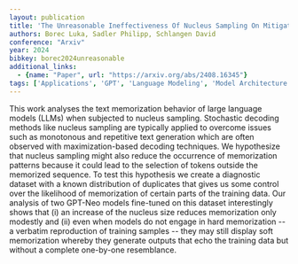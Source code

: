 ```yaml
---
layout: publication
title: 'The Unreasonable Ineffectiveness Of Nucleus Sampling On Mitigating Text Memorization'
authors: Borec Luka, Sadler Philipp, Schlangen David
conference: "Arxiv"
year: 2024
bibkey: borec2024unreasonable
additional_links:
  - {name: "Paper", url: "https://arxiv.org/abs/2408.16345"}
tags: ['Applications', 'GPT', 'Language Modeling', 'Model Architecture', 'Training Techniques']
---
```

This work analyses the text memorization behavior of large language models (LLMs) when subjected to nucleus sampling. Stochastic decoding methods like nucleus sampling are typically applied to overcome issues such as monotonous and repetitive text generation which are often observed with maximization-based decoding techniques. We hypothesize that nucleus sampling might also reduce the occurrence of memorization patterns because it could lead to the selection of tokens outside the memorized sequence. To test this hypothesis we create a diagnostic dataset with a known distribution of duplicates that gives us some control over the likelihood of memorization of certain parts of the training data. Our analysis of two GPT-Neo models fine-tuned on this dataset interestingly shows that (i) an increase of the nucleus size reduces memorization only modestly and (ii) even when models do not engage in hard memorization -- a verbatim reproduction of training samples -- they may still display soft memorization whereby they generate outputs that echo the training data but without a complete one-by-one resemblance.
